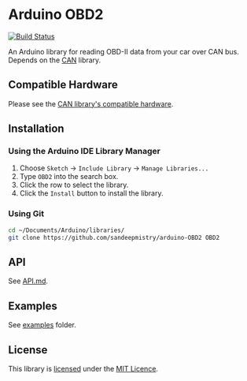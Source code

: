 # Arduino OBD2

[![Build Status](https://travis-ci.org/sandeepmistry/arduino-OBD2.svg?branch=master)](https://travis-ci.org/sandeepmistry/arduino-OBD2)

An Arduino library for reading OBD-II data from your car over CAN bus. Depends on the [CAN](https://github.com/sandeepmistry/arduino-CAN) library.

## Compatible Hardware

Please see the [CAN library's compatible hardware](https://github.com/sandeepmistry/arduino-CAN#compatible-hardware).

## Installation

### Using the Arduino IDE Library Manager

1. Choose `Sketch` -> `Include Library` -> `Manage Libraries...`
2. Type `OBD2` into the search box.
3. Click the row to select the library.
4. Click the `Install` button to install the library.

### Using Git

```sh
cd ~/Documents/Arduino/libraries/
git clone https://github.com/sandeepmistry/arduino-OBD2 OBD2
```

## API

See [API.md](API.md).

## Examples

See [examples](examples) folder.

## License

This library is [licensed](LICENSE) under the [MIT Licence](http://en.wikipedia.org/wiki/MIT_License).
